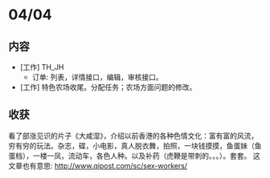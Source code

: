 # 04/04
## 内容
* [工作] TH_JH
  * 订单: 列表，详情接口，编辑，审核接口。
* [工作] 特色农场收尾。分配任务；农场方面问题的修改。

## 收获
看了部涨见识的片子《大咸湿》，介绍以前香港的各种色情文化：富有富的风流，穷有穷的玩法。杂志，碟，小电影，真人脱衣舞，拍照，一块钱摸摸，鱼蛋妹（鱼蛋档），一楼一凤，流动车，各色人种。以及补药（虎鞭是带刺的。。。）。套套。 这文章也有意思: http://www.qipost.com/sc/sex-workers/